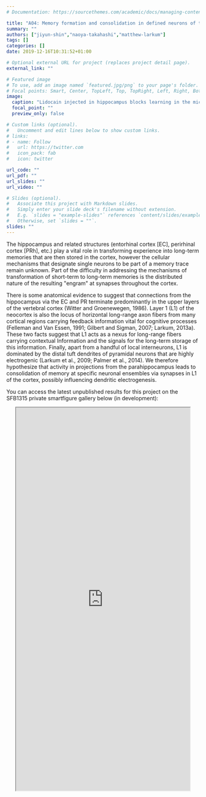 ```yaml
---
# Documentation: https://sourcethemes.com/academic/docs/managing-content/

title: "A04: Memory formation and consolidation in defined neurons of the cortex"
summary: ""
authors: ["jiyun-shin","naoya-takahashi","matthew-larkum"]
tags: []
categories: []
date: 2019-12-16T10:31:52+01:00

# Optional external URL for project (replaces project detail page).
external_link: ""

# Featured image
# To use, add an image named `featured.jpg/png` to your page's folder.
# Focal points: Smart, Center, TopLeft, Top, TopRight, Left, Right, BottomLeft, Bottom, BottomRight.
image:
  caption: "Lidocain injected in hippocampus blocks learning in the microstimulation training protocol"
  focal_point: ""
  preview_only: false

# Custom links (optional).
#   Uncomment and edit lines below to show custom links.
# links:
# - name: Follow
#   url: https://twitter.com
#   icon_pack: fab
#   icon: twitter

url_code: ""
url_pdf: ""
url_slides: ""
url_video: ""

# Slides (optional).
#   Associate this project with Markdown slides.
#   Simply enter your slide deck's filename without extension.
#   E.g. `slides = "example-slides"` references `content/slides/example-slides.md`.
#   Otherwise, set `slides = ""`.
slides: ""
---
```

<DIV class="article-container" markdown="1">
<DIV class="article-style" markdown="1">
  
The hippocampus and related structures (entorhinal cortex [EC], perirhinal cortex [PRh], etc.) play a vital role in transforming experience into long-term memories that are then stored in the cortex, however the cellular mechanisms that designate single neurons to be part of a memory trace remain unknown. Part of the difficulty in addressing the mechanisms of transformation of short-term to long-term memories is the distributed nature of the resulting "engram" at synapses throughout the cortex.

There is some anatomical evidence to suggest that connections from the hippocampus via the EC and PR terminate predominantly in the upper layers of the vertebral cortex (Witter and Groenewegen, 1986). Layer 1 (L1) of the neocortex is also the locus of horizontal long-range axon fibers from many cortical regions carrying feedback information vital for cognitive processes (Felleman and Van Essen, 1991; Gilbert and Sigman, 2007; Larkum, 2013a). These two facts suggest that L1 acts as a nexus for long-range fibers carrying contextual Information and the signals for the long-term storage of this information. Finally, apart from a handful of local interneurons, L1 is dominated by the distal tuft dendrites of pyramidal neurons that are highly electrogenic (Larkum et al., 2009; Palmer et al., 2014). We therefore hypothesize that activity in projections from the parahippocampus leads to consolidation of memory at specific neuronal ensembles via synapses in L1 of the cortex, possibly influencing dendritic electrogenesis.

You can access the latest unpublished results for this project on the SFB1315 private smartfigure gallery below (in development): 
</DIV>
</DIV>

<center>
<iframe src ="https://sdash.sourcedata.io/dashboard" height=1000px width=90% ></iframe>
</center>
